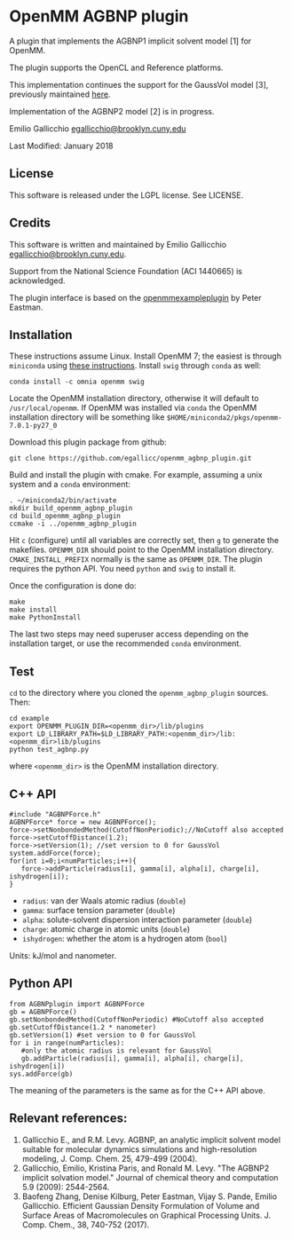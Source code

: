 # OpenMM AGBNP plugin

A plugin that implements the AGBNP1 implicit solvent model [1] for OpenMM.

The plugin supports the OpenCL and Reference platforms.

This implementation continues the support for the GaussVol model [3], previously maintained [here](https://github.com/egallicc/openmm_gaussvol_plugin).

Implementation of the AGBNP2 model [2] is in progress.

Emilio Gallicchio <egallicchio@brooklyn.cuny.edu>

Last Modified: January 2018


## License

This software is released under the LGPL license. See LICENSE.

## Credits

This software is written and maintained by Emilio Gallicchio <egallicchio@brooklyn.cuny.edu>.

Support from the National Science Foundation (ACI 1440665) is acknowledged. 

The plugin interface is based on the [openmmexampleplugin](https://github.com/peastman/openmmexampleplugin) by Peter Eastman.

## Installation

These instructions assume Linux. Install OpenMM 7; the easiest is through `miniconda` using [these instructions](https://simtk.org/frs/download_start.php/file/4907/Conda%20installation%20instruction?group_id=161). Install `swig` through `conda` as well:

```
conda install -c omnia openmm swig
```

Locate the OpenMM installation directory, otherwise it will default to `/usr/local/openmm`. If OpenMM was installed via `conda` the OpenMM installation directory will be something like `$HOME/miniconda2/pkgs/openmm-7.0.1-py27_0`

Download this plugin package from github:

```
git clone https://github.com/egallicc/openmm_agbnp_plugin.git
```

Build and install the plugin with cmake. For example, assuming a unix system and a `conda` environment:
```
. ~/miniconda2/bin/activate
mkdir build_openmm_agbnp_plugin
cd build_openmm_agbnp_plugin
ccmake -i ../openmm_agbnp_plugin
```

Hit `c` (configure) until all variables are correctly set, then `g` to generate the makefiles. `OPENMM_DIR` should point to the OpenMM installation directory. `CMAKE_INSTALL_PREFIX` normally is the same as `OPENMM_DIR`. The plugin requires the python API. You need `python` and `swig` to install it.

Once the configuration is done do:

```
make
make install
make PythonInstall
```

The last two steps may need superuser access depending on the installation target, or use the recommended `conda` environment.

## Test

`cd` to the directory where you cloned the `openmm_agbnp_plugin` sources. Then:

```
cd example
export OPENMM_PLUGIN_DIR=<openmm_dir>/lib/plugins
export LD_LIBRARY_PATH=$LD_LIBRARY_PATH:<openmm_dir>/lib:<openmm_dir>lib/plugins
python test_agbnp.py
```

where `<openmm_dir>` is the OpenMM installation directory.


## C++ API

```
#include "AGBNPForce.h"
AGBNPForce* force = new AGBNPForce();
force->setNonbondedMethod(CutoffNonPeriodic);//NoCutoff also accepted
force->setCutoffDistance(1.2);
force->setVersion(1); //set version to 0 for GaussVol
system.addForce(force);
for(int i=0;i<numParticles;i++){
   force->addParticle(radius[i], gamma[i], alpha[i], charge[i], ishydrogen[i]);      
}
```

* `radius`: van der Waals atomic radius (`double`)
* `gamma`: surface tension parameter (`double`)
* `alpha`: solute-solvent dispersion interaction parameter (`double`)
* `charge`: atomic charge in atomic units (`double`)
* `ishydrogen`: whether the atom is a hydrogen atom (`bool`)

Units: kJ/mol and nanometer.


## Python API

```
from AGBNPplugin import AGBNPForce
gb = AGBNPForce()
gb.setNonbondedMethod(CutoffNonPeriodic) #NoCutoff also accepted
gb.setCutoffDistance(1.2 * nanometer)
gb.setVersion(1) #set version to 0 for GaussVol
for i in range(numParticles):
   #only the atomic radius is relevant for GaussVol 
   gb.addParticle(radius[i], gamma[i], alpha[i], charge[i], ishydrogen[i])
sys.addForce(gb)
```

The meaning of the parameters is the same as for the C++ API above.

## Relevant references:

1. Gallicchio E., and R.M. Levy. AGBNP, an analytic implicit solvent model suitable for molecular dynamics simulations and high-resolution modeling, J. Comp. Chem. 25, 479-499 (2004).
2. Gallicchio, Emilio, Kristina Paris, and Ronald M. Levy. "The AGBNP2 implicit solvation model." Journal of chemical theory and computation 5.9 (2009): 2544-2564.
3. Baofeng Zhang, Denise Kilburg, Peter Eastman, Vijay S. Pande, Emilio Gallicchio. Efficient Gaussian Density Formulation of Volume and Surface Areas of Macromolecules on Graphical Processing Units. J. Comp. Chem., 38, 740-752 (2017).
